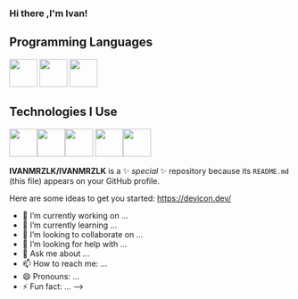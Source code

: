 ### Hi there ,I'm Ivan!

<p>
 
</p>

## Programming Languages
<img src="https://cdn.jsdelivr.net/gh/devicons/devicon@latest/icons/python/python-original-wordmark.svg" height='50' /> <img src = 'https://github.com/MarikIshtar007/MarikIshtar007/blob/master/images/html.svg' height='50'/> <img src="https://cdn.jsdelivr.net/gh/devicons/devicon@latest/icons/azuresqldatabase/azuresqldatabase-original.svg" height='50' />
          
 ## Technologies I Use
<img src="https://cdn.jsdelivr.net/gh/devicons/devicon@latest/icons/pycharm/pycharm-original.svg" height='50'/><img src="https://cdn.jsdelivr.net/gh/devicons/devicon@latest/icons/flask/flask-original.svg"  height='50' /><img src="https://cdn.jsdelivr.net/gh/devicons/devicon@latest/icons/sqlite/sqlite-original.svg"  height='50' /> <img src="https://cdn.jsdelivr.net/gh/devicons/devicon@latest/icons/postman/postman-original.svg" height='50' /><img src="https://cdn.jsdelivr.net/gh/devicons/devicon@latest/icons/sqlalchemy/sqlalchemy-original.svg" height='50' />
          
          
          
**IVANMRZLK/IVANMRZLK** is a ✨ _special_ ✨ repository because its `README.md` (this file) appears on your GitHub profile.

Here are some ideas to get you started:
https://devicon.dev/
- 🔭 I’m currently working on ...
- 🌱 I’m currently learning ...
- 👯 I’m looking to collaborate on ...
- 🤔 I’m looking for help with ...
- 💬 Ask me about ...
- 📫 How to reach me: ...
- 😄 Pronouns: ...
- ⚡ Fun fact: ...
-->
